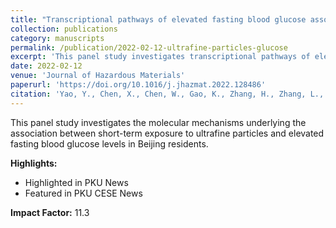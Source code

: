 ```yaml
---
title: "Transcriptional pathways of elevated fasting blood glucose associated with short-term exposure to ultrafine particles: A panel study in Beijing, China"
collection: publications
category: manuscripts
permalink: /publication/2022-02-12-ultrafine-particles-glucose
excerpt: 'This panel study investigates transcriptional pathways of elevated fasting blood glucose associated with ultrafine particle exposure in Beijing.'
date: 2022-02-12
venue: 'Journal of Hazardous Materials'
paperurl: 'https://doi.org/10.1016/j.jhazmat.2022.128486'
citation: 'Yao, Y., Chen, X., Chen, W., Gao, K., Zhang, H., Zhang, L., Han, Y., Xue, T., Wang, Q., Wang, T., Xu, Y., Wang, J., Qiu, X., Que, C., Zheng, M., & Zhu, T. (2022). Transcriptional pathways of elevated fasting blood glucose associated with short-term exposure to ultrafine particles: A panel study in Beijing, China. <i>Journal of Hazardous Materials</i>, 430, 128486.'
---
```


This panel study investigates the molecular mechanisms underlying the association between short-term exposure to ultrafine particles and elevated fasting blood glucose levels in Beijing residents.

**Highlights:**
- Highlighted in PKU News
- Featured in PKU CESE News

**Impact Factor:** 11.3
